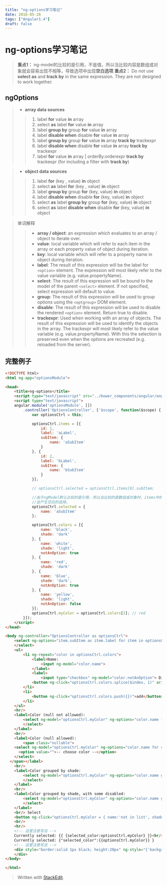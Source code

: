 ```yaml
---
title: "ng-options学习笔记"
date: 2016-05-26
tags: ["Angular1.4"]
draft: false
---
```

# ng-options学习笔记

> **重点1：** ng-model的比较的是引用，不是值，所以当比较内容是数组或对象就会容易出现不相等，导致选项中出现**空白选项**
> **重点2：** Do not use **select as** and **track by** in the same expression. They are not designed to work together.

## ngOptions

> - **array data sources**
> > 1. label **for** value **in** array
> > 2. select **as** label **for** value **in** array
> > 3. label **group by** group **for** value **in** array
> > 4. label **disable when** disable **for** value **in** array
> > 5. label **group by** group **for** value **in** array **track by** trackexpr
> > 6. label **disable when** disable **for** value **in** array **track by** trackexpr
> > 7. label **for** value **in** array | orderBy:orderexpr **track by** trackexpr (for including a filter with **track by**)

> - **object data sources**
> > 1. label **for** (key , value) **in** object
> > 2. select **as** label **for** (key , value) **in** object
> > 3. label **group by** group **for** (key, value) **in** object
> > 4. label **disable when** disable **for** (key, value) **in** object
> > 5. select **as** label **group by** group **for** (key, value) **in** object
> > 6. select **as** label **disable when** disable **for** (key, value) **in** object

> 单词解释
> > - **array / object**: an expression which evaluates to an array / object to iterate over.
> > - **value**: local variable which will refer to each item in the array or each property value of object during iteration.
> > - **key**: local variable which will refer to a property name in object during iteration.
> > - **label**: The result of this expression will be the label for `<option>` element. The expression will most likely refer to the value variable (e.g. value.propertyName).
> > - **select**: The result of this expression will be bound to the model of the parent `<select>` element. If not specified, select expression will default to value.
> > - **group**: The result of this expression will be used to group options using the `<optgroup>` DOM element.
> > - **disable**: The result of this expression will be used to disable the rendered `<option>` element. Return true to disable.
> > - **trackexpr**: Used when working with an array of objects. The result of this expression will be used to identify the objects in the array. The trackexpr will most likely refer to the value variable (e.g. value.propertyName). With this the selection is preserved even when the options are recreated (e.g. reloaded from the server).

## 完整例子

```html
<!DOCTYPE html>
<html ng-app="optionsModule">

<head>
    <title>ng-options</title>
    <script type="text/javascript" src="../bower_components/angular/angular.js"></script>
    <script type="text/javascript">
    angular.module('optionsModule', [])
        .controller('OptionsController', ['$scope', function($scope) {
            var optionsCtrl = this;

            optionsCtrl.items = [{
                id: 1,
                label: 'aLabel',
                subItem: {
                    name: 'aSubItem'
                }
            }, {
                id: 2,
                label: 'bLabel',
                subItem: {
                    name: 'bSubItem'
                }
            }];

            // optionsCtrl.selected = optionsCtrl.items[0].subItem;

            //由于ngModel默认比较的是引用，所以当比较的是数组或对象时，items中的值不相等，所以
            //会产生空白的选择。
            optionsCtrl.selected = {
                name: 'aSubItem'
            };

            optionsCtrl.colors = [{
                name: 'black',
                shade: 'dark'
            }, {
                name: 'white',
                shade: 'light',
                notAnOption: true
            }, {
                name: 'red',
                shade: 'dark'
            }, {
                name: 'blue',
                shade: 'dark',
                notAnOption: true
            }, {
                name: 'yellow',
                shade: 'light',
                notAnOption: false
            }];
            optionsCtrl.myColor = optionsCtrl.colors[2]; // red
        }]);
    </script>
</head>

<body ng-controller="OptionsController as optionsCtrl">
    <select ng-options="item.subItem as item.label for item in optionsCtrl.items track by item.id" ng-model="optionsCtrl.selected">
    </select>
    <ul>
        <li ng-repeat="color in optionsCtrl.colors">
            <label>Name:
                <input ng-model="color.name">
            </label>
            <label>
                <input type="checkbox" ng-model="color.notAnOption"> Disabled?</label>
            <button ng-click="optionsCtrl.colors.splice($index, 1)" aria-label="Remove">X</button>
        </li>
        <li>
            <button ng-click="optionsCtrl.colors.push({})">add</button>
        </li>
    </ul>
    <hr/>
    <label>Color (null not allowed):
        <select ng-model="optionsCtrl.myColor" ng-options="color.name for color in optionsCtrl.colors">
        </select>
    </label>
    <br/>
    <label>Color (null allowed):
        <span class="nullable">
    <select ng-model="optionsCtrl.myColor" ng-options="color.name for color in optionsCtrl.colors">
      <option value="">-- choose color --</option>
    </select>
  </span></label>
    <br/>
    <label>Color grouped by shade:
        <select ng-model="optionsCtrl.myColor" ng-options="color.name group by color.shade for color in optionsCtrl.colors">
        </select>
    </label>
    <br/>
    <label>Color grouped by shade, with some disabled:
        <select ng-model="optionsCtrl.myColor" ng-options="color.name group by color.shade disable when color.notAnOption for color in optionsCtrl.colors">
        </select>
    </label>
    <br/> Select
    <button ng-click="optionsCtrl.myColor = { name:'not in list', shade: 'other' }">bogus</button>.
    <br/>
    <hr/>
	<!-- 这里注意写法 -->
    Currently selected: {{ {selected_color:optionsCtrl.myColor} }}<hr/>
    Currently selected: {"selected_color":{{optionsCtrl.myColor}} }
    <!-- 这里注意写法 -->
    <div style="border:solid 1px black; height:20px" ng-style="{'background-color':optionsCtrl.myColor.name}">
    </div>
</body>

</html>

```

> Written with [StackEdit](https://stackedit.io/).